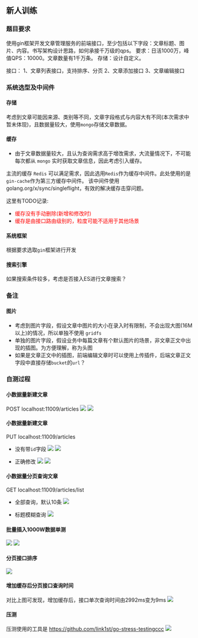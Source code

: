 ## 新人训练

### 题目要求
使用gin框架开发文章管理服务的前端接口，至少包括以下字段：文章标题、图片、内容。书写架构设计思路，如何承接千万级的qps。
要求：日活1000万，峰值QPS：10000。文章数量有1千万条。
存储：设计自定义。


接口：
1、文章列表接口，支持排序、分页
2、文章添加接口
3、文章编辑接口

### 系统选型及中间件
#### 存储
考虑到文章可能因来源、类别等不同，文章字段格式与内容大有不同(本次需求中暂未体现)，且数据量较大，使用`mongo`存储文章数据。

#### 缓存
* 由于文章数据量较大，且认为查询需求高于增改需求，大流量情况下，不可能每次都从 `mongo` 实时获取文章信息，因此考虑引入缓存。

主流的缓存 `Redis` 可以满足需求，因此选用`Redis`作为缓存中间件。此处使用的是`gin-cache`作为第三方缓存中间件。 该中间件使用golang.org/x/sync/singleflight，有效的解决缓存击穿问题。

这里有TODO记录: 
* <font color='red'>缓存没有手动删除(新增和修改时) </font>
* <font color='red'>缓存是由接口路由级别的，粒度可能不适用于其他场景 </font>

#### 系统框架
根据要求选取`gin`框架进行开发

#### 搜索引擎
如果搜索条件较多，考虑是否接入ES进行文章搜索？

### 备注
#### 图片
* 考虑到图片字段，假设文章中图片的大小在录入时有限制，不会出现大图(16M以上)的情况，所以单独不使用 `gridfs`
* 单独的图片字段，假设业务中每篇文章有个默认图片的场景，非文章正文中出现的插图。为方便理解，称为头图
* 如果是文章正文中的插图，前端编辑文章时可以使用上传插件，后端文章正文字段中直接存储`bucket`的`url`？

### 自测过程
#### 小数据量新建文章 
POST localhost:11009/articles
![](img/1.png)
![](img/2.png)

#### 小数据量新建文章
PUT localhost:11009/articles
* 没有带`id`字段
![](img/3.png)
![](img/4.png)

* 正确修改
![](img/5.png)
![](img/6.png)

#### 小数据量分页查询文章
GET localhost:11009/articles/list
* 全部查询，默认10条
  ![](img/7.png)

* 标题模糊查询
  ![](img/8.png)


#### 批量插入1000W数据单测
![](img/9.png)
![](img/10.png)

#### 分页接口排序
![](img/11.png)

#### 增加缓存后分页接口查询时间
对比上图可发现，增加缓存后，接口单次查询时间由2992ms变为9ms
![](img/12.png)

#### 压测
压测使用的工具是 https://github.com/link1st/go-stress-testingccc
![](img/13.png)